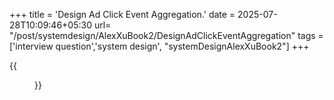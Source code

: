 +++
title = 'Design Ad Click Event Aggregation.'
date = 2025-07-28T10:09:46+05:30
url= "/post/systemdesign/AlexXuBook2/DesignAdClickEventAggregation"
tags = ['interview question','system design', "systemDesignAlexXuBook2"]
+++

{{<figure src="/images/SystemDesign/DesignExample/AdClickSystem/EndToEndExactlyOnce.png" alt="UserRequest." caption="">}}